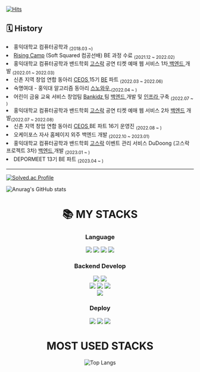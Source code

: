 [![Hits](https://hits.seeyoufarm.com/api/count/incr/badge.svg?url=https://github.com/sanbonai06%2Fgjbae1212%2Fhit-counter&count_bg=%23A997E9&title_bg=%237E96F1&icon=github.svg&icon_color=%23FFFFFF&title=hits&edge_flat=false)](https://hits.seeyoufarm.com)
<!--
**sanbonai06/sanbonai06** is a ✨ _special_ ✨ repository because its `README.md` (this file) appears on your GitHub profile.

Here are some ideas to get you started:

- 🔭 I’m currently working on ...
- 🌱 I’m currently learning ...
- 👯 I’m looking to collaborate on ...
- 🤔 I’m looking for help with ...
- 💬 Ask me about ...
- 📫 How to reach me: ...
- 😄 Pronouns: ...
- ⚡ Fun fact: ...
-->

## 🗓 History

  <li>홍익대학교 컴퓨터공학과 <sub>(2018.03 ~)</sub></li>
  <li><a href="https://github.com/sanbonai06/BunJangClone">Rising Camp</a> (Soft Squared 컴공선배) BE 과정 수료 <sub>(2021.12 ~ 2022.02)</sub></li>
  <li>홍익대학교 컴퓨터공학과 밴드학회 <a href="https://github.com/Gosrock">고스락</a> 공연 티켓 예매 웹 서비스 1차<a href="https://github.com/Gosrock/Ticket-Backend-21th"> 백엔드 </a> 개발 <sub>(2022.01 ~ 2022.03)</sub></li>
  <li>신촌 지역 창업 연합 동아리 <a href="https://github.com/CEOS-Developers">CEOS </a> 15기 <a href="https://github.com/Team-PokeDon/django-vote-15th">BE</a> 파트 <sub>(2022.03 ~ 2022.06)</sub></li>
  <li>숙명여대 - 홍익대 알고리즘 동아리 <a href="https://github.com/snovvow/sanbonai06">스노와우 </a> <sub>(2022.04 ~ )</sub></li>
  <li>어린이 금융 교육 서비스 창업팀 <a href="https://github.com/Bankidz">Bankidz </a> 팀 <a href="https://github.com/bankidz/bankidz-server"> 백엔드 </a> 개발 및 <a href="https://github.com/bankidz/bankidz-deploy">인프라 </a> 구축 <sub>(2022.07 ~ )</sub></li>
  <li>홍익대학교 컴퓨터공학과 밴드학회 <a href="https://github.com/Gosrock">고스락</a> 공연 티켓 예매 웹 서비스 2차 <a href="https://github.com/Gosrock/Ticket-Backend-22th">백엔드</a> 개발<sub>(2022.07 ~ 2022.08)</sub></li>
  <li>신촌 지역 창업 연합 동아리 <a href="https://github.com/CEOS-Developers">CEOS </a> BE 파트 16기 운영진 <sub>(2022.08 ~ ) </sub></li>
  <li>오케이포스 자사 홈페이지 외주 백엔드 개발 <sub> (2022.10 ~ 2023.01) </sub></li>
  <li>홍익대학교 컴퓨터공학과 밴드학회 <a href="https://github.com/Gosrock">고스락</a> 이벤트 관리 서비스 DuDoong (고스락 프로젝트 3차) <a href="https://github.com/Gosrock/DuDoong-Backend"> 백엔드 </a> 개발 <sub> (2023.01 ~ )</sub></li>
  <li>DEPORMEET 13기 BE 파트 <sub>(2023.04 ~ )</sub></li>
  
  ----

[![Solved.ac Profile](http://mazassumnida.wtf/api/v2/generate_badge?boj=sanbonai06)](https://solved.ac/sanbonai06/)

![Anurag's GitHub stats](https://github-readme-stats.vercel.app/api?username=sanbonai06&show_icons=true&theme=material-palenight)

<div align=center><h1>📚 MY STACKS</h1></div>

<div align=center><h3> Language</h3></div>

<div align=center> 
  <img src="https://img.shields.io/badge/java-007396?style=plastic&logo=java&logoColor=white">
  <img src="https://img.shields.io/badge/c++-00599C?style=plastic&logo=c%2B%2B&logoColor=white">
  <img src="https://img.shields.io/badge/javascript-F7DF1E?style=plastic&logo=javascript&logoColor=black"> 
  <img src="https://img.shields.io/badge/typescript-00599C?style=plastic?logo=typescript&logoColor=while">
  <br>

  <h3>Backend Develop</h3>  
  <img src="https://img.shields.io/badge/mysql-4479A1?style=plastic&logo=mysql&logoColor=white">
  <img src="https://img.shields.io/badge/JPA-A8B9CC?style=plastic&logo=jpa&logoColor=white">
  <br>
  
  <img src="https://img.shields.io/badge/springboot-6DB33F?style=plastic&logo=spring&logoColor=white">
  <img src="https://img.shields.io/badge/django-118414?style=plastic&logo=django&logoColor=white">
  <img src="https://img.shields.io/badge/express-000000?style=plastic&logo=express&logoColor=white">
  <br>
  <img src="https://img.shields.io/badge/node.js-339933?style=plastic&logo=Node.js&logoColor=white">
  <br>
  
  <h3>Deploy</h3>
  <img src="https://img.shields.io/badge/amazonaws-232F3E?style=plastic&logo=amazonaws&logoColor=white"> 
  <img src="https://img.shields.io/badge/apache tomcat-F8DC75?style=plastic&logo=apachetomcat&logoColor=white">
  <img src="https://img.shields.io/badge/docker-00599C?style=plastic&logo=docker&logoColor=white">
  <br>
</div>


<div align=center><h1>MOST USED STACKS</h1></div>

<div align=center>

![Top Langs](https://github-readme-stats.vercel.app/api/top-langs/?username=sanbonai06&layout=compact&theme=tokyonight)

</div>

